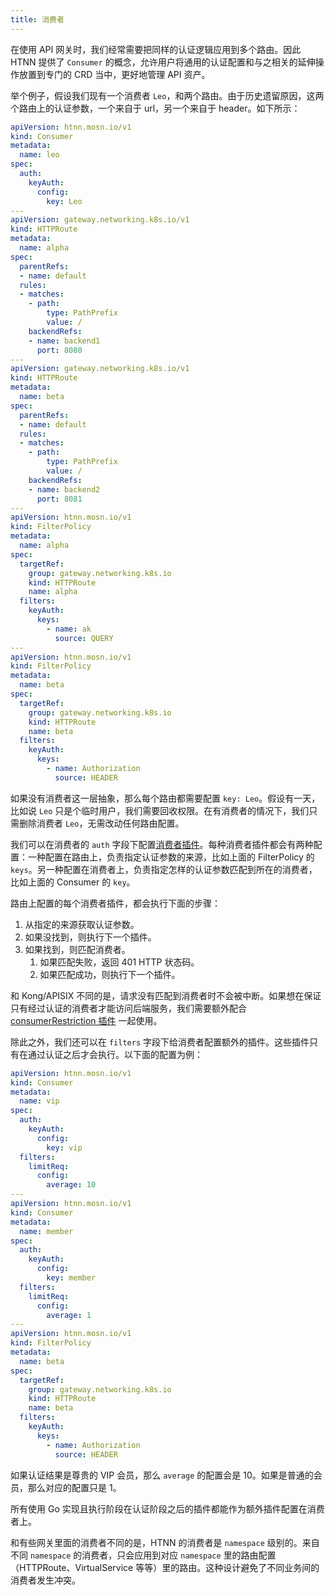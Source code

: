 ```yaml
---
title: 消费者
---
```


在使用 API 网关时，我们经常需要把同样的认证逻辑应用到多个路由。因此 HTNN 提供了 `Consumer` 的概念，允许用户将通用的认证配置和与之相关的延伸操作放置到专门的 CRD 当中，更好地管理 API 资产。

举个例子，假设我们现有一个消费者 `Leo`，和两个路由。由于历史遗留原因，这两个路由上的认证参数，一个来自于 url，另一个来自于 header。如下所示：

```yaml
apiVersion: htnn.mosn.io/v1
kind: Consumer
metadata:
  name: leo
spec:
  auth:
    keyAuth:
      config:
        key: Leo
---
apiVersion: gateway.networking.k8s.io/v1
kind: HTTPRoute
metadata:
  name: alpha
spec:
  parentRefs:
  - name: default
  rules:
  - matches:
    - path:
        type: PathPrefix
        value: /
    backendRefs:
    - name: backend1
      port: 8080
---
apiVersion: gateway.networking.k8s.io/v1
kind: HTTPRoute
metadata:
  name: beta
spec:
  parentRefs:
  - name: default
  rules:
  - matches:
    - path:
        type: PathPrefix
        value: /
    backendRefs:
    - name: backend2
      port: 8081
---
apiVersion: htnn.mosn.io/v1
kind: FilterPolicy
metadata:
  name: alpha
spec:
  targetRef:
    group: gateway.networking.k8s.io
    kind: HTTPRoute
    name: alpha
  filters:
    keyAuth:
      keys:
        - name: ak
          source: QUERY
---
apiVersion: htnn.mosn.io/v1
kind: FilterPolicy
metadata:
  name: beta
spec:
  targetRef:
    group: gateway.networking.k8s.io
    kind: HTTPRoute
    name: beta
  filters:
    keyAuth:
      keys:
        - name: Authorization
          source: HEADER
```

如果没有消费者这一层抽象，那么每个路由都需要配置 `key: Leo`。假设有一天，比如说 `Leo` 只是个临时用户，我们需要回收权限。在有消费者的情况下，我们只需删除消费者 `Leo`，无需改动任何路由配置。

我们可以在消费者的 `auth` 字段下配置[消费者插件](../developer-guide/plugin_development.md#消费者插件)。每种消费者插件都会有两种配置：一种配置在路由上，负责指定认证参数的来源，比如上面的 FilterPolicy 的 `keys`。另一种配置在消费者上，负责指定怎样的认证参数匹配到所在的消费者，比如上面的 Consumer 的 `key`。

路由上配置的每个消费者插件，都会执行下面的步骤：

1. 从指定的来源获取认证参数。
2. 如果没找到，则执行下一个插件。
3. 如果找到，则匹配消费者。
    1. 如果匹配失败，返回 401 HTTP 状态码。
    2. 如果匹配成功，则执行下一个插件。

和 Kong/APISIX 不同的是，请求没有匹配到消费者时不会被中断。如果想在保证只有经过认证的消费者才能访问后端服务，我们需要额外配合 [consumerRestriction 插件](../reference/plugins/consumer_restriction.md) 一起使用。

除此之外，我们还可以在 `filters` 字段下给消费者配置额外的插件。这些插件只有在通过认证之后才会执行。以下面的配置为例：

```yaml
apiVersion: htnn.mosn.io/v1
kind: Consumer
metadata:
  name: vip
spec:
  auth:
    keyAuth:
      config:
        key: vip
  filters:
    limitReq:
      config:
        average: 10
---
apiVersion: htnn.mosn.io/v1
kind: Consumer
metadata:
  name: member
spec:
  auth:
    keyAuth:
      config:
        key: member
  filters:
    limitReq:
      config:
        average: 1
---
apiVersion: htnn.mosn.io/v1
kind: FilterPolicy
metadata:
  name: beta
spec:
  targetRef:
    group: gateway.networking.k8s.io
    kind: HTTPRoute
    name: beta
  filters:
    keyAuth:
      keys:
        - name: Authorization
          source: HEADER
```

如果认证结果是尊贵的 VIP 会员，那么 `average` 的配置会是 10。如果是普通的会员，那么对应的配置只是 1。

所有使用 Go 实现且执行阶段在认证阶段之后的插件都能作为额外插件配置在消费者上。

和有些网关里面的消费者不同的是，HTNN 的消费者是 `namespace` 级别的。来自不同 `namespace` 的消费者，只会应用到对应 `namespace` 里的路由配置（HTTPRoute、VirtualService 等等）里的路由。这种设计避免了不同业务间的消费者发生冲突。

